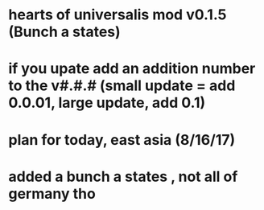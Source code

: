 # hearts of universalis mod v0.1.5 (Bunch a states)
# if you upate add an addition number to the v#.#.# (small update = add 0.0.01, large update, add 0.1)
# plan for today, east asia (8/16/17)
# added a bunch a states , not all of germany tho

